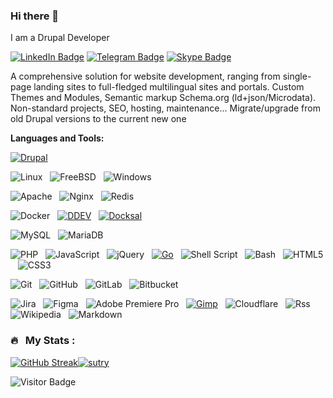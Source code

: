 ### Hi there 👋
I am a Drupal Developer

<!--<p align="center">-->
<a href="https://www.linkedin.com/in/andrew-vtyurin-02391514"><img src="https://img.shields.io/badge/LinkedIn-blue?style=for-the-badge&logo=linkedin&logoColor=white" alt="LinkedIn Badge"></a>
[![Telegram Badge](https://img.shields.io/badge/Telegram-2CA5E0?style=for-the-badge&logo=telegram&logoColor=white)](https://t.me/Advert_plus)
[![Skype Badge](https://img.shields.io/badge/Skype-%2300AFF0.svg?style=for-the-badge&logo=Skype&logoColor=white)](https://join.skype.com/invite/DUtiP5D0h8V0)

A comprehensive solution for website development, ranging from single-page landing sites to full-fledged multilingual sites and portals. 
Custom Themes and Modules, Semantic markup Schema.org (ld+json/Microdata). Non-standard projects, SEO, hosting, maintenance...
Migrate/upgrade from old Drupal versions to the current new one 
<!--</p>-->

**Languages and Tools:**

[![Drupal](https://img.shields.io/badge/drupal-%230678BE.svg?style=for-the-badge&logo=drupal&logoColor=white)](https://www.drupal.org/u/sutry)

![Linux](https://img.shields.io/badge/-Linux?logo=Linux&style=social&label=Linux&color=magenta)&nbsp;&nbsp;
![FreeBSD](https://img.shields.io/badge/-Linux?logo=FreeBSD&style=social&label=FreeBSD&color=magenta)&nbsp;&nbsp;
![Windows](https://img.shields.io/badge/-Windows?logo=Windows&style=social&label=Windows&color=magenta)&nbsp;&nbsp;

![Apache](https://img.shields.io/badge/-Apache?logo=Apache&style=social&label=Apache&color=magenta)&nbsp;&nbsp;
![Nginx](https://img.shields.io/badge/-Nginx?logo=Nginx&style=social&label=Nginx&color=magenta)&nbsp;&nbsp;
![Redis](https://img.shields.io/badge/-Redis?logo=Redis&style=social&label=Redis&color=magenta)&nbsp;&nbsp;

![Docker](https://img.shields.io/badge/-Docker?logo=Docker&style=social&label=Docker&color=magenta)&nbsp;&nbsp;
[![DDEV](https://img.shields.io/badge/-DDEV?logo=DDEV&style=social&label=DDEV&color=magenta)](https://ddev.com)&nbsp;&nbsp;
[![Docksal](https://img.shields.io/badge/-Docksal?logo=Docksal&style=social&label=Docksal&color=magenta)](https://docksal.io)&nbsp;&nbsp;

![MySQL](https://img.shields.io/badge/-MySQL?logo=mysql&style=social&label=MySQL&color=yellow)&nbsp;&nbsp;
![MariaDB](https://img.shields.io/badge/-MariaDB?logo=MariaDB&style=social&label=MariaDB&color=magenta)&nbsp;&nbsp;

![PHP](https://img.shields.io/badge/-PHP?logo=PHP&label=PHP&style=social&color=magenta)&nbsp;&nbsp;
![JavaScript](https://img.shields.io/badge/-JavaScript?logo=JavaScript&label=JavaScript&style=social&color=magenta)&nbsp;&nbsp;
![jQuery](https://img.shields.io/badge/-jQuery?logo=jQuery&style=social&label=jQuery&color=magenta)&nbsp;&nbsp;
[![Go](https://img.shields.io/badge/-go?logo=go&label=go&style=social&color=magenta)](https://go.dev)&nbsp;&nbsp;
![Shell Script](https://img.shields.io/badge/-shell_script?logo=gnu-bash&label=shell_script&style=social&color=magenta)&nbsp;&nbsp;
![Bash](https://img.shields.io/badge/-shell_script?logo=gnu-bash&label=Bash&style=social&color=blue)&nbsp;&nbsp;
![HTML5](https://img.shields.io/badge/-html5?logo=html5&label=html5&style=social&color=magenta)&nbsp;&nbsp;
![CSS3](https://img.shields.io/badge/-CSS3?logo=CSS3&label=CSS3&style=social&color=magenta)&nbsp;&nbsp;


![Git](https://img.shields.io/badge/-Git?logo=git&style=social&label=Git&labelColor=green)&nbsp;&nbsp;
![GitHub](https://img.shields.io/badge/-GitHub?logo=github&style=social&label=GitHub&labelColor=green)&nbsp;&nbsp;
![GitLab](https://img.shields.io/badge/-GitLab?logo=GitLab&style=social&label=GitLab&labelColor=green)&nbsp;&nbsp;
![Bitbucket](https://img.shields.io/badge/-Bitbucket?logo=Bitbucket&style=social&label=Bitbucket&labelColor=green)&nbsp;&nbsp;

![Jira](https://img.shields.io/badge/-Jira?logo=Jira&label=Jira&style=social&color=magenta)&nbsp;&nbsp;
![Figma](https://img.shields.io/badge/-Figma?logo=Figma&style=social&label=Figma&color=magenta)&nbsp;&nbsp;
![Adobe Premiere Pro](https://img.shields.io/badge/-Adobe%20Premiere%20Pro?logo=Adobe%20Premiere%20Pro&style=social&label=Adobe%20Premiere%20Pro&color=magenta)&nbsp;&nbsp;
[![Gimp](https://img.shields.io/badge/-Gimp?logo=Gimp&style=social&label=Gimp&color=magenta)](https://www.gimp.org)&nbsp;&nbsp;
![Cloudflare](https://img.shields.io/badge/-Cloudflare?logo=Cloudflare&label=Cloudflare&style=social&color=magenta)&nbsp;&nbsp;
![Rss](https://img.shields.io/badge/-Rss?logo=Rss&style=social&label=Rss&color=magenta)&nbsp;&nbsp;
![Wikipedia](https://img.shields.io/badge/-Wikipedia?logo=Wikipedia&style=social&label=Wikipedia&color=magenta)&nbsp;&nbsp;
![Markdown](https://img.shields.io/badge/-Markdown?logo=Markdown&label=Markdown&style=social&color=magenta)&nbsp;&nbsp;




### 🔥 &nbsp; My Stats :
[![GitHub Streak](http://github-readme-streak-stats.herokuapp.com?user=Sutry&theme=default)](https://git.io/streak-stats)<a href="https://github.com/ryo-ma/github-profile-trophy"><img src="https://github-profile-trophy.vercel.app/?username=sutry&rank=S" alt="sutry" /></a>

![Visitor Badge](https://visitor-badge.laobi.icu/badge?page_id=Sutry.Sutry)





<!--
**Sutry/Sutry** is a ✨ _special_ ✨ repository because its `README.md` (this file) appears on your GitHub profile.

Here are some ideas to get you started:

- 🔭 I’m currently working on ...
- 🌱 I’m currently learning ...
- 👯 I’m looking to collaborate on ...
- 🤔 I’m looking for help with ...
- 💬 Ask me about ...
- 📫 How to reach me: ...
- 😄 Pronouns: ...
- ⚡ Fun fact: ...
-->
